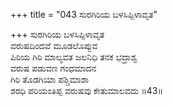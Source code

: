 +++
title = "043 ಸುರಗಿರಿಯ ಬಳಸಿಪ್ಪಿಳಾವೃತ"

+++
ಸುರಗಿರಿಯ ಬಳಸಿಪ್ಪಿಳಾವೃತ  
ವರುಷದಿಂದವೆ ಮೂಡಲೊಪ್ಪುವ  
ಪಿರಿಯ ಗಿರಿ ಮಾಲ್ಯವತ ಜಲನಿಧಿ ತನಕ ಭದ್ರಾಶ್ವ   
ವರುಷ ಪಡುವಣ ಗಂಧಮಾದನ  
ಗಿರಿ ತೊಡಗಿಯಾ ಪಶ್ಚಿಮಾಶಾ  
ಶರಧಿ ಪರಿಯಂತಿಪ್ಪ ವರುಷವು ಕೇತುಮಾಲವದು      ॥43॥